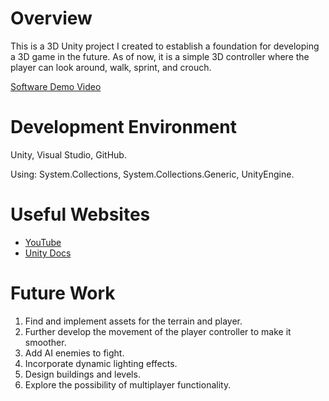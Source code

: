 # Overview

This is a 3D Unity project I created to establish a foundation for developing a 3D game in the future. As of now, it is a simple 3D controller where the player can look around, walk, sprint, and crouch.

[Software Demo Video](https://youtu.be/5Wu1mrvI_dg)

# Development Environment

Unity, Visual Studio, GitHub.

Using: System.Collections, System.Collections.Generic, UnityEngine.

# Useful Websites


* [YouTube](https://www.youtube.com/)
* [Unity Docs](https://docs.unity.com/)

# Future Work

1. Find and implement assets for the terrain and player.
2. Further develop the movement of the player controller to make it smoother.
3. Add AI enemies to fight.
4. Incorporate dynamic lighting effects.
5. Design buildings and levels.
6. Explore the possibility of multiplayer functionality.

